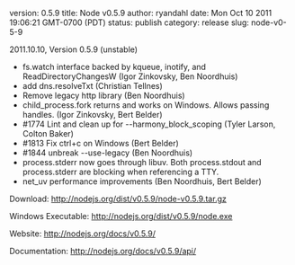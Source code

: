 version: 0.5.9
title: Node v0.5.9
author: ryandahl
date: Mon Oct 10 2011 19:06:21 GMT-0700 (PDT)
status: publish
category: release
slug: node-v0-5-9

2011.10.10, Version 0.5.9 (unstable)
<ul><li>fs.watch interface backed by kqueue, inotify, and ReadDirectoryChangesW (Igor Zinkovsky, Ben Noordhuis)</li>
<li>add dns.resolveTxt (Christian Tellnes)</li>
<li>Remove legacy http library (Ben Noordhuis)</li>
<li>child_process.fork returns and works on Windows. Allows passing handles.  (Igor Zinkovsky, Bert Belder)</li>
<li>#1774 Lint and clean up for --harmony_block_scoping (Tyler Larson, Colton Baker)</li>
<li>#1813 Fix ctrl+c on Windows (Bert Belder)</li>
<li>#1844 unbreak --use-legacy (Ben Noordhuis)</li>
<li>process.stderr now goes through libuv. Both process.stdout and process.stderr are blocking when referencing a TTY.</li>
<li>net_uv performance improvements (Ben Noordhuis, Bert Belder)</li></ul>


Download: <a href="http://nodejs.org/dist/v0.5.9/node-v0.5.9.tar.gz">http://nodejs.org/dist/v0.5.9/node-v0.5.9.tar.gz</a>

Windows Executable: <a href="http://nodejs.org/dist/v0.5.9/node.exe">http://nodejs.org/dist/v0.5.9/node.exe</a>

Website: <a href="http://nodejs.org/docs/v0.5.9/">http://nodejs.org/docs/v0.5.9/</a>

Documentation: <a href="http://nodejs.org/docs/v0.5.9/api/">http://nodejs.org/docs/v0.5.9/api/</a>
